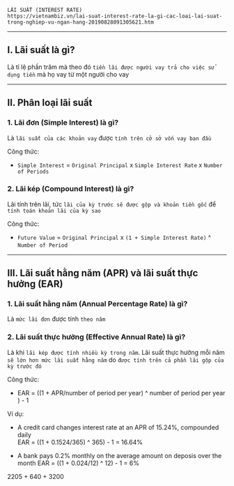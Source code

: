     LÃI SUẤT (INTEREST RATE)
    https://vietnambiz.vn/lai-suat-interest-rate-la-gi-cac-loai-lai-suat-trong-nghiep-vu-ngan-hang-20190828091305621.htm

---

## I. Lãi suất là gì?

Là tỉ lệ phần trăm mà theo đó `tiền lãi được người vay trả cho việc sử dụng tiền` mà họ vay từ một người cho vay

---

## II. Phân loại lãi suất

### 1. Lãi đơn (Simple Interest) là gì?

Là `lãi suất của các khoản vay` được `tính trên cở sở vốn vay ban đầu`

Công thức:

- `Simple Interest` = `Original Principal` x `Simple Interest Rate` x `Number of Periods`

### 2. Lãi kép (Compound Interest) là gì?

Lãi tính trên lãi, tức `lãi của kỳ trước sẽ được gộp và khoản tiền gốc` để `tính toán khoản lãi của kỳ sao`

Công thức:

- `Future Value` = `Original Principal` x `(1 + Simple Interest Rate)` ^ `Number of Period`

---

## III. Lãi suất hằng năm (APR) và lãi suất thực hưởng (EAR)

### 1. Lãi suất hằng năm (Annual Percentage Rate) là gì?

Là `mức lãi đơn` được tính `theo năm`

### 2. Lãi suất thực hưởng (Effective Annual Rate) là gì?

Là khi `lãi kép được tính nhiều kỳ trong năm`. Lãi suất thực hưởng mỗi năm `sẽ lớn hơn mức lãi suất hằng năm` do `được tính trên cả phần lãi gộp của kỳ trước đó`

Công thức:

- EAR = ((1 + APR/number of period per year) ^ number of period per year ) - 1

Ví dụ:

- A credit card changes interest rate at an APR of 15.24%, compounded daily \
  EAR = ((1 + 0.1524/365) ^ 365) - 1 = 16.64%

- A bank pays 0.2% monthly on the average amount on deposis over the month
  EAR = ((1 + 0.024/12) ^ 12) - 1 = 6%

2205 + 640 + 3200
